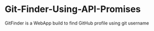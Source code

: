 # Git-Finder-Using-API-Promises
GitFinder is a WebApp build to find GitHub profile using git username
